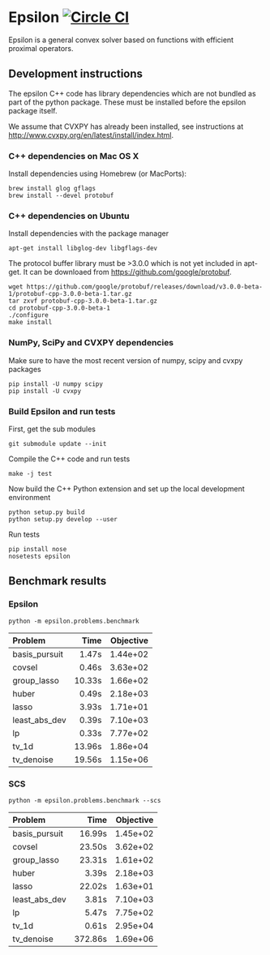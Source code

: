 # Epsilon [![Circle CI](https://circleci.com/gh/mwytock/epsilon.svg?style=svg)](https://circleci.com/gh/mwytock/epsilon)

Epsilon is a general convex solver based on functions with efficient proximal
operators.

## Development instructions

The epsilon C++ code has library dependencies which are not bundled as part of
the python package. These must be installed before the epsilon package itself.

We assume that CVXPY has already been installed, see instructions at
http://www.cvxpy.org/en/latest/install/index.html.

### C++ dependencies on Mac OS X

Install dependencies using Homebrew (or MacPorts):

```
brew install glog gflags
brew install --devel protobuf
```

### C++ dependencies on Ubuntu

Install dependencies with the package manager
```
apt-get install libglog-dev libgflags-dev
```

The protocol buffer library must be >3.0.0 which is not yet included in
apt-get. It can be downloaed from https://github.com/google/protobuf.
```
wget https://github.com/google/protobuf/releases/download/v3.0.0-beta-1/protobuf-cpp-3.0.0-beta-1.tar.gz
tar zxvf protobuf-cpp-3.0.0-beta-1.tar.gz
cd protobuf-cpp-3.0.0-beta-1
./configure
make install
```

### NumPy, SciPy and CVXPY dependencies

Make sure to have the most recent version of numpy, scipy and cvxpy packages
```
pip install -U numpy scipy
pip install -U cvxpy
```

### Build Epsilon and run tests

First, get the sub modules
```
git submodule update --init
```
Compile the C++ code and run tests
```
make -j test
```

Now build the C++ Python extension and set up the local development environment
```
python setup.py build
python setup.py develop --user
```
Run tests
```
pip install nose
nosetests epsilon
```

## Benchmark results

### Epsilon
```
python -m epsilon.problems.benchmark
```
 Problem       |   Time | Objective
:------------- | ------:| ---------:
basis_pursuit  |   1.47s|   1.44e+02
covsel         |   0.46s|   3.63e+02
group_lasso    |  10.33s|   1.66e+02
huber          |   0.49s|   2.18e+03
lasso          |   3.93s|   1.71e+01
least_abs_dev  |   0.39s|   7.10e+03
lp             |   0.33s|   7.77e+02
tv_1d          |  13.96s|   1.86e+04
tv_denoise     |  19.56s|   1.15e+06

### SCS
```
python -m epsilon.problems.benchmark --scs
```

 Problem       |   Time | Objective
:------------- | ------:| ---------:
basis_pursuit  |  16.99s|   1.45e+02
covsel         |  23.50s|   3.62e+02
group_lasso    |  23.31s|   1.61e+02
huber          |   3.39s|   2.18e+03
lasso          |  22.02s|   1.63e+01
least_abs_dev  |   3.81s|   7.10e+03
lp             |   5.47s|   7.75e+02
tv_1d          |   0.61s|   2.95e+04
tv_denoise     | 372.86s|   1.69e+06
